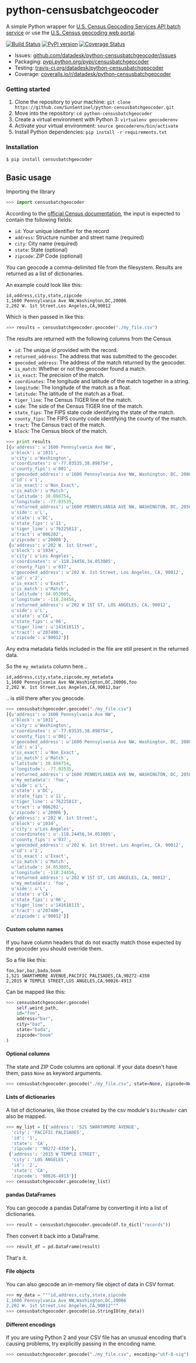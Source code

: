 # python-censusbatchgeocoder

A simple Python wrapper for [U.S. Census Geocoding Services API batch service](https://www.documentcloud.org/documents/3894452-Census-Geocoding-Services-API.html) or use the [U.S. Census geocoding web portal](https://geocoding.geo.census.gov/).

[![Build Status](https://travis-ci.org/datadesk/python-censusbatchgeocoder.png?branch=master)](https://travis-ci.org/datadesk/python-censusbatchgeocoder)
[![PyPI version](https://badge.fury.io/py/censusbatchgeocoder.png)](http://badge.fury.io/py/censusbatchgeocoder)
[![Coverage Status](https://coveralls.io/repos/datadesk/python-censusbatchgeocoder/badge.png?branch=master)](https://coveralls.io/r/datadesk/python-censusbatchgeocoder?branch=master)

* Issues: [github.com/datadesk/python-censusbatchgeocoder/issues](https://github.com/datadesk/python-censusbatchgeocoder/issues)
* Packaging: [pypi.python.org/pypi/censusbatchgeocoder](https://pypi.python.org/pypi/censusbatchgeocoder)
* Testing: [travis-ci.org/datadesk/python-censusbatchgeocoder](https://travis-ci.org/datadesk/python-censusbatchgeocoder)
* Coverage: [coveralls.io/r/datadesk/python-censusbatchgeocoder](https://coveralls.io/r/datadesk/python-censusbatchgeocoder)

### Getting started

1. Clone the repository to your machine: `git clone https://github.com/SunSentinel/python-censusbatchgeocoder.git`
2. Move into the repository: `cd python-censusbatchgeocoder`
3. Create a virtual environment with Python 3: `virtualenv geocoderenv`
4. Activate your virtual environment: `source geocoderenv/bin/activate`
5. Install Python dependencies: `pip install -r requirements.txt`

### Installation

```bash
$ pip install censusbatchgeocoder
```

## Basic usage

Importing the library

```python
>>> import censusbatchgeocoder
```

According to the [official Census documentation](https://www.documentcloud.org/documents/3894452-Census-Geocoding-Services-API.html), the input is expected to contain the following fields:

* ``id``: Your unique identifier for the record
* ``address``: Structure number and street name (required)
* ``city``: City name (required)
* ``state``: State (optional)
* ``zipcode``: ZIP Code (optional)

You can geocode a comma-delimited file from the filesystem. Results are returned as a list of dictionaries.

An example could look like this:

```text
id,address,city,state,zipcode
1,1600 Pennsylvania Ave NW,Washington,DC,20006
2,202 W. 1st Street,Los Angeles,CA,90012
```

Which is then passed in like this:

```python
>>> results = censusbatchgeocoder.geocode("./my_file.csv")
```

The results are returned with the following columns from the Census

* ``id``: The unique id provided with the record.
* ``returned_address``: The address that was submitted to the geocoder.
* ``geocoded_address``: The address of the match returned by the geocoder.
* ``is_match``: Whether or not the geocoder found a match.
* ``is_exact``: The precision of the match.
* ``coordinates``: The longitude and latitude of the match together in a string.
* ``longitude``: The longitude of the match as a float.
* ``latitude``: The latitude of the match as a float.
* ``tiger_line``: The Census TIGER line of the match.
* ``side``: The side of the Census TIGER line of the match.
* ``state_fips``: The FIPS state code identifying the state of the match.
* ``county_fips``: The FIPS county code identifying the county of the match.
* ``tract``: The Census tract of the match.
* ``block``: The Census block of the match.

```python
>>> print results
[{u'address': u'1600 Pennsylvania Ave NW',
  u'block': u'1031',
  u'city': u'Washington',
  u'coordinates': u'-77.03535,38.898754',
  u'county_fips': u'001',
  u'geocoded_address': u'1600 Pennsylvania Ave NW, Washington, DC, 20006',
  u'id': u'1',
  u'is_exact': u'Non_Exact',
  u'is_match': u'Match',
  u'latitude': 38.898754,
  u'longitude': -77.03535,
  u'returned_address': u'1600 PENNSYLVANIA AVE NW, WASHINGTON, DC, 20502',
  u'side': u'L',
  u'state': u'DC',
  u'state_fips': u'11',
  u'tiger_line': u'76225813',
  u'tract': u'006202',
  u'zipcode': u'20006'},
 {u'address': u'202 W. 1st Street',
  u'block': u'1034',
  u'city': u'Los Angeles',
  u'coordinates': u'-118.24456,34.053005',
  u'county_fips': u'037',
  u'geocoded_address': u'202 W. 1st Street, Los Angeles, CA, 90012',
  u'id': u'2',
  u'is_exact': u'Exact',
  u'is_match': u'Match',
  u'latitude': 34.053005,
  u'longitude': -118.24456,
  u'returned_address': u'202 W 1ST ST, LOS ANGELES, CA, 90012',
  u'side': u'L',
  u'state': u'CA',
  u'state_fips': u'06',
  u'tiger_line': u'141618115',
  u'tract': u'207400',
  u'zipcode': u'90012'}]
```

Any extra metadata fields included in the file are still present in the returned data.

So the ``my_metadata`` column here...

```text
id,address,city,state,zipcode,my_metadata
1,1600 Pennsylvania Ave NW,Washington,DC,20006,foo
2,202 W. 1st Street,Los Angeles,CA,90012,bar
```

.. is still there after you geocode.

```python
>>> censusbatchgeocoder.geocode("./my_file.csv")
[{u'address': u'1600 Pennsylvania Ave NW',
  u'block': u'1031',
  u'city': u'Washington',
  u'coordinates': u'-77.03535,38.898754',
  u'county_fips': u'001',
  u'geocoded_address': u'1600 Pennsylvania Ave NW, Washington, DC, 20006',
  u'id': u'1',
  u'is_exact': u'Non_Exact',
  u'is_match': u'Match',
  u'latitude': 38.898754,
  u'longitude': -77.03535,
  u'returned_address': u'1600 PENNSYLVANIA AVE NW, WASHINGTON, DC, 20502',
  u'my_metadata': 'foo',
  u'side': u'L',
  u'state': u'DC',
  u'state_fips': u'11',
  u'tiger_line': u'76225813',
  u'tract': u'006202',
  u'zipcode': u'20006'},
 {u'address': u'202 W. 1st Street',
  u'block': u'1034',
  u'city': u'Los Angeles',
  u'coordinates': u'-118.24456,34.053005',
  u'county_fips': u'037',
  u'geocoded_address': u'202 W. 1st Street, Los Angeles, CA, 90012',
  u'id': u'2',
  u'is_exact': u'Exact',
  u'is_match': u'Match',
  u'latitude': 34.053005,
  u'longitude': -118.24456,
  u'returned_address': u'202 W 1ST ST, LOS ANGELES, CA, 90012',
  u'my_metadata': 'foo',
  u'side': u'L',
  u'state': u'CA',
  u'state_fips': u'06',
  u'tiger_line': u'141618115',
  u'tract': u'207400',
  u'zipcode': u'90012'}]
```

#### Custom column names

If you have column headers that do not exactly match those expected by the geocoder you should override them.

So a file like this:

```text
foo,bar,baz,bada,boom
1,521 SWARTHMORE AVENUE,PACIFIC PALISADES,CA,90272-4350
2,2015 W TEMPLE STREET,LOS ANGELES,CA,90026-4913
```

Can be mapped like this:

```python
>>> censusbatchgeocoder.geocode(
    self.weird_path,
    id="foo",
    address="bar",
    city="baz",
    state="bada",
    zipcode="boom"
)
```

#### Optional columns

The state and ZIP Code columns are optional. If your data doesn't have them, pass ``None`` as keyword arguments.

```python
>>> censusbatchgeocoder.geocode("./my_file.csv", state=None, zipcode=None)
```

#### Lists of dictionaries

A list of dictionaries, like those created by the csv module's ``DictReader`` can also be mapped.

```python
>>> my_list = [{'address': '521 SWARTHMORE AVENUE',
  'city': 'PACIFIC PALISADES',
  'id': '1',
  'state': 'CA',
  'zipcode': '90272-4350'},
 {'address': '2015 W TEMPLE STREET',
  'city': 'LOS ANGELES',
  'id': '2',
  'state': 'CA',
  'zipcode': '90026-4913'}]
>>> censusbatchgeocoder.geocode(my_list)
```

#### pandas DataFrames

You can geocode a pandas DataFrame by converting it into a list of dictionaries.

```python
>>> result = censusbatchgeocoder.geocode(df.to_dict("records"))
```

Then convert it back into a DataFrame.

```python
>>> result_df = pd.DataFrame(result)
```

That's it.

#### File objects

You can also geocode an in-memory file object of data in CSV format.

```python
>>> my_data = """id,address,city,state,zipcode
1,1600 Pennsylvania Ave NW,Washington,DC,20006
2,202 W. 1st Street,Los Angeles,CA,90012"""
>>> censusbatchgeocoder.geocode(io.StringIO(my_data))
```

#### Different encodings

If you are using Python 2 and your CSV file has an unusual encoding that's causing problems, try explicitly passing in the encoding name.

```python
>>> censusbatchgeocoder.geocode("./my_file.csv", encoding="utf-8-sig")
```
